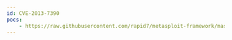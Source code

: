 ```yaml
---
id: CVE-2013-7390
pocs:
    - https://raw.githubusercontent.com/rapid7/metasploit-framework/master/modules/exploits/windows/http/desktopcentral_file_upload.rb
---
```

